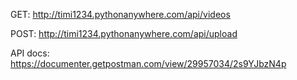GET:
http://timi1234.pythonanywhere.com/api/videos

POST: http://timi1234.pythonanywhere.com/api/upload

API docs: https://documenter.getpostman.com/view/29957034/2s9YJbzN4p

